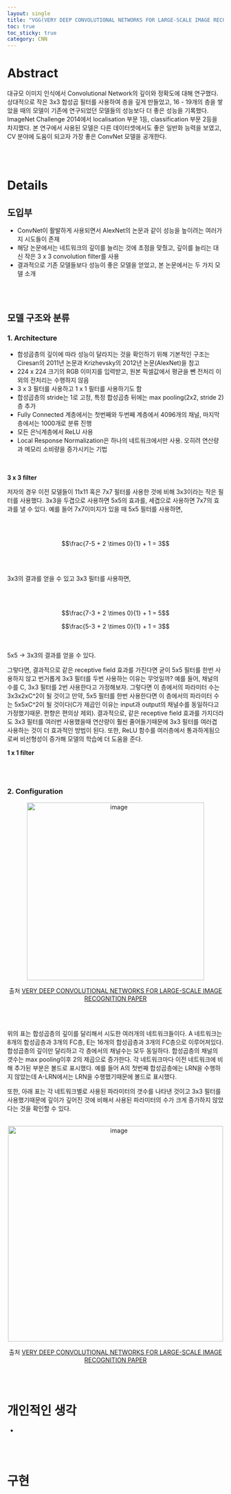 ```yaml
---
layout: single
title: "VGG(VERY DEEP CONVOLUTIONAL NETWORKS FOR LARGE-SCALE IMAGE RECOGNITION)논문 요약"
toc: true
toc_sticky: true
category: CNN
---
```


# Abstract
대규모 이미지 인식에서 Convolutional Network의 깊이와 정확도에 대해 연구했다. 상대적으로 작은 3x3 합성곱 필터를 사용하여 층을 깊게 만들었고, 16 - 19개의 층을 쌓았을 때의 모델이 기존에 연구되었던 
모델들의 성능보다 더 좋은 성능을 기록했다. ImageNet Challenge 2014에서 localisation 부문 1등, classification 부문 2등을 차지했다. 본 연구에서 사용된 모델은 다른 데이터셋에서도 좋은 일반화 능력을 보였고, CV 분야에
도움이 되고자 가장 좋은 ConvNet 모델을 공개한다.



<br><br>

# Details

## 도입부
- ConvNet이 활발하게 사용되면서 AlexNet의 논문과 같이 성능을 높이려는 여러가지 시도들이 존재
- 해당 논문에서는 네트워크의 깊이를 늘리는 것에 초점을 맞췄고, 깊이를 늘리는 대신 작은 3 x 3 convolution filter를 사용
- 결과적으로 기존 모델들보다 성능이 좋은 모델을 얻었고, 본 논문에서는 두 가지 모델 소개

<br><br>

## 모델 구조와 분류
### 1. Architecture
- 합성곱층의 깊이에 따라 성능이 달라지는 것을 확인하기 위해 기본적인 구조는 Ciresan의 2011년 논문과 Krizhevsky의 2012년 논문(AlexNet)을 참고
- 224 x 224 크기의 RGB 이미지를 입력받고, 원본 픽셀값에서 평균을 뺀 전처리 이외의 전처리는 수행하지 않음
- 3 x 3 필터를 사용하고 1 x 1 필터를 사용하기도 함
- 합성곱층의 stride는 1로 고정, 특정 합성곱층 뒤에는 max pooling(2x2, stride 2)층 추가
- Fully Connected 계층에서는 첫번째와 두번째 계층에서 4096개의 채널, 마지막 층에서는 1000개로 분류 진행
- 모든 은닉계층에서 ReLU 사용
- Local Response Normalization은 하나의 네트워크에서만 사용. 오히려 연산량과 메모리 소비량을 증가시키는 기법

<br><br>
**3 x 3 filter**

저자의 경우 이전 모델들이 11x11 혹은 7x7 필터를 사용한 것에 비해 3x3이라는 작은 필터를 사용했다. 3x3을 두겹으로 사용하면 5x5의 효과를, 세겹으로 사용하면 7x7의 효과를 낼 수 있다. 예를 들어 7x7이미지가 있을 때 5x5 필터를
사용하면, 

<br><br>

$$\frac{7-5 + 2 \times 0}{1} + 1 = 3$$

<br><br>

3x3의 결과를 얻을 수 있고 3x3 필터를 사용하면,

<br><br>

$$\frac{7-3 + 2 \times 0}{1} + 1 = 5$$

$$\frac{5-3 + 2 \times 0}{1} + 1 = 3$$

<br><br>
5x5 -> 3x3의 결과를 얻을 수 있다.

그렇다면, 결과적으로 같은 receptive field 효과를 가진다면 굳이 5x5 필터를 한번 사용하지 않고 번거롭게 3x3 필터를 두번 사용하는 이유는 무엇일까? 예를 들어, 채널의 수를 C, 3x3 필터를 2번 사용한다고 가정해보자.
그렇다면 이 층에서의 파라미터 수는 3x3x2xC^2이 될 것이고 만약, 5x5 필터를 한번 사용한다면 이 층에서의 파라미터 수는 5x5xC^2이 될 것이다(C가 제곱인 이유는 input과 output의 채널수를 동일하다고 가정했기때문. 편향은 편의상 제외). 결과적으로, 같은 receptive field 효과를 가지더라도 3x3 필터를 여러번 사용했을때
연산량이 훨씬 줄어들기때문에 3x3 필터를 여러겹 사용하는 것이 더 효과적인 방법이 된다. 또한, ReLU 함수를 여러층에서 통과하게됨으로써 비선형성이 증가해 모델의 학습에 더 도움을 준다.

**1 x 1 filter**

<br><br>

### 2. Configuration

<div align="center">
  <p>
  <img width="412" alt="image" src="https://github.com/Hyeonseung0103/Hyeonseung0103.github.io/assets/97672187/63090975-11b0-42b4-9239-2ea2d97c011c">
  <br>  
    
  출처 [VERY DEEP CONVOLUTIONAL NETWORKS FOR LARGE-SCALE IMAGE RECOGNITION PAPER](https://arxiv.org/pdf/1409.1556v6.pdf)
  </p>
</div>

<br><br>

위의 표는 합성곱층의 깊이를 달리해서 시도한 여러개의 네트워크들이다. A 네트워크는 8개의 합성곱층과 3개의 FC층, E는 16개의 합성곱층과 3개의 FC층으로 이루어져있다. 합성곱층의 깊이만 달리하고 각 층에서의 채널수는 모두 동일하다.
합성곱층의 채널의 갯수는 max pooling이후 2의 제곱으로 증가한다. 각 네트워크마다 이전 네트워크에 비해 추가된 부분은 볼드로 표시했다. 예를 들어 A의 첫번째 합성곱층에는 LRN을 수행하지 않았는데 A-LRN에서는 LRN을 수행했기때문에
볼드로 표시했다.

또한, 아래 표는 각 네트워크별로 사용된 파라미터의 갯수를 나타낸 것이고 3x3 필터를 사용했기때문에 깊이가 깊어진 것에 비해서 사용된 파라미터의 수가 크게 증가하지 않았다는 것을 확인할 수 있다.
<br><br>

<div align="center">
  <p>
  <img width="500" alt="image" src="https://github.com/Hyeonseung0103/Hyeonseung0103.github.io/assets/97672187/78bef296-cfcf-4134-8bde-cf1cc1361608">

  <br>  
    
  출처 [VERY DEEP CONVOLUTIONAL NETWORKS FOR LARGE-SCALE IMAGE RECOGNITION PAPER](https://arxiv.org/pdf/1409.1556v6.pdf)
  </p>
</div>

<br><br>



# 개인적인 생각
-

<br><br>

# 구현

```python
        
        
```

